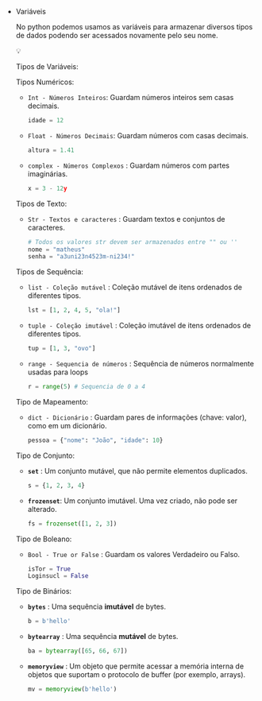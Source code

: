 - Variáveis
    
    No python podemos usamos as variáveis para armazenar diversos tipos de dados podendo ser acessados novamente pelo seu nome.
    
    <aside>
    💡
    
    Tipos de Variáveis: 
    
    Tipos Numéricos:
    
    - `Int - Números Inteiros`: Guardam números inteiros sem casas decimais.
        
        ```python
        idade = 12
        ```
        
    - `Float - Números Decimais`: Guardam números com casas decimais.
        
        ```python
        altura = 1.41
        ```
        
    - `complex - Números Complexos` : Guardam números com partes imaginárias.
        
        ```python
        x = 3 - 12y
        ```
        
    
    Tipos de Texto:
    
    - `Str - Textos e caracteres` : Guardam textos e conjuntos de caracteres.
        
        ```python
        # Todos os valores str devem ser armazenados entre "" ou ''
        nome = "matheus"
        senha = "a3uni23n4523m-ni234!"
        ```
        
    
    Tipos de Sequência:
    
    - `list - Coleção mutável` : Coleção mutável de itens ordenados de diferentes tipos.
        
        ```python
        lst = [1, 2, 4, 5, "ola!"]
        ```
        
    - `tuple - Coleção imutável` : Coleção imutável de itens ordenados de diferentes tipos.
        
        ```python
        tup = [1, 3, "ovo"]
        ```
        
    - `range - Sequencia de números` : Sequência de números normalmente usadas para loops
        
        ```python
        r = range(5) # Sequencia de 0 a 4
        ```
        
    
    Tipo de Mapeamento:
    
    - `dict - Dicionário` : Guardam pares de informações (chave: valor), como em um dicionário.
        
        ```python
        pessoa = {"nome": "João", "idade": 10}
        ```
        
    
    Tipo de Conjunto:
    
    - **`set`** : Um conjunto mutável, que não permite elementos duplicados.
        
        ```python
        s = {1, 2, 3, 4}
        ```
        
    - **`frozenset`**: Um conjunto imutável. Uma vez criado, não pode ser alterado.
        
        ```python
        fs = frozenset([1, 2, 3])
        ```
        
    
    Tipo de Boleano:
    
    - `Bool - True or False` : Guardam os valores Verdadeiro ou Falso.
        
        ```python
        isTor = True
        Loginsucl = False
        ```
        
    
    Tipo de Binários:
    
    - **`bytes`** : Uma sequência **imutável** de bytes.
        
        ```python
        b = b'hello'
        ```
        
    - **`bytearray`** : Uma sequência **mutável** de bytes.
        
        ```python
        ba = bytearray([65, 66, 67])
        ```
        
    - **`memoryview`** : Um objeto que permite acessar a memória interna de objetos que suportam o protocolo de buffer (por exemplo, arrays).
        
        ```python
        mv = memoryview(b'hello')
        ```
        
    </aside>